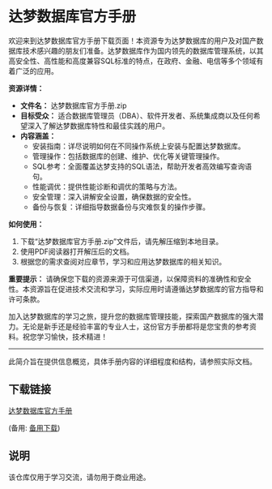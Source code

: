 # 达梦数据库官方手册

欢迎来到达梦数据库官方手册下载页面！本资源专为达梦数据库的用户及对国产数据库技术感兴趣的朋友们准备。达梦数据库作为国内领先的数据库管理系统，以其高安全性、高性能和高度兼容SQL标准的特点，在政府、金融、电信等多个领域有着广泛的应用。

**资源详情：**
- **文件名：** 达梦数据库官方手册.zip
- **目标受众：** 适合数据库管理员（DBA）、软件开发者、系统集成商以及任何希望深入了解达梦数据库特性和最佳实践的用户。
- **内容涵盖：**
    - 安装指南：详尽说明如何在不同操作系统上安装与配置达梦数据库。
    - 管理操作：包括数据库的创建、维护、优化等关键管理操作。
    - SQL参考：全面覆盖达梦支持的SQL语法，帮助开发者高效编写查询语句。
    - 性能调优：提供性能诊断和调优的策略与方法。
    - 安全管理：深入讲解安全设置，确保数据的安全性。
    - 备份与恢复：详细指导数据备份与灾难恢复的操作步骤。
    
**如何使用：**
1. 下载“达梦数据库官方手册.zip”文件后，请先解压缩到本地目录。
2. 使用PDF阅读器打开解压后的文档。
3. 根据您的需求查阅对应章节，学习和应用达梦数据库的相关知识。

**重要提示：**
请确保您下载的资源来源于可信渠道，以保障资料的准确性和安全性。本资源旨在促进技术交流和学习，实际应用时请遵循达梦数据库的官方指导和许可条款。

加入达梦数据库的学习之旅，提升您的数据库管理技能，探索国产数据库的强大潜力。无论是新手还是经验丰富的专业人士，这份官方手册都将是您宝贵的参考资料。祝您学习愉快，技术精进！

---

此简介旨在提供信息概览，具体手册内容的详细程度和结构，请参照实际文档。

## 下载链接
[达梦数据库官方手册](https://pan.quark.cn/s/d3491ce24524) 

(备用: [备用下载](https://pan.baidu.com/s/1EpaJSfWPEEZs3h9NsY4iOQ?pwd=1234))

## 说明

该仓库仅用于学习交流，请勿用于商业用途。
